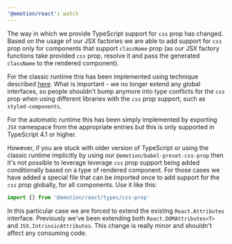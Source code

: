```yaml
---
'@emotion/react': patch
---
```


The way in which we provide TypeScript support for `css` prop has changed. Based on the usage of our JSX factories we are able to add support for `css` prop only for components that support `className` prop (as our JSX factory functions take provided `css` prop, resolve it and pass the generated `className` to the rendered component).

For the classic runtime this has been implemented using technique described [here](https://www.typescriptlang.org/docs/handbook/jsx.html#factory-functions). What is important - we no longer extend any global interfaces, so people shouldn't bump anymore into type conflicts for the `css` prop when using different libraries with the `css` prop support, such as `styled-components`.

For the automatic runtime this has been simply implemented by exporting `JSX` namespace from the appropriate entries but this is only supported in TypeScript 4.1 or higher.

However, if you are stuck with older version of TypeScript or using the classic runtime implicitly by using our `@emotion/babel-preset-css-prop` then it's not possible to leverage leverage `css` prop support being added conditionally based on a type of rendered component. For those cases we have added a special file that can be imported once to add support for the `css` prop globally, for all components. Use it like this:

```ts
import {} from '@emotion/react/types/css-prop'
```

In this particular case we are forced to extend the existing `React.Attributes` interface. Previously we've been extending both `React.DOMAttributes<T>` and `JSX.IntrinsicAttributes`. This change is really minor and shouldn't affect any consuming code.

